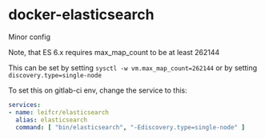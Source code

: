 # docker-elasticsearch
Minor config

Note, that ES 6.x requires max_map_count to be at least 262144

This can be set by setting ```sysctl -w vm.max_map_count=262144``` or by setting ```discovery.type=single-node```

To set this on gitlab-ci env, change the service to this:

```yaml
services:
- name: leifcr/elasticsearch
  alias: elasticsearch
  command: [ "bin/elasticsearch", "-Ediscovery.type=single-node" ]

```
